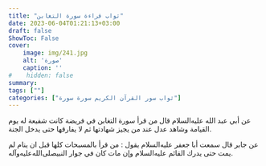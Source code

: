 ```yaml
---
title: "ثواب قراءة سورة التغابن"
date: 2023-06-04T01:21:13+03:00
draft: false
ShowToc: False
cover:
    image: img/241.jpg
    alt: 'صورة'
    caption: ''
#    hidden: false
summary: 
tags: [""]
categories: ["ثواب سور القرآن الكريم سورة سورة"]
---
```

عن أبي عبد الله عليه‌السلام قال من قرأ سورة التغابن في فريضة كانت شفيعة
له يوم القيامة وشاهد عدل عند من يجيز شهادتها ثم لا يفارقها حتى
يدخل الجنة.

عن جابر قال سمعت أبا جعفر عليه‌السلام يقول : من قرأ بالمسبحات كلها
قبل ان ينام لم يمت حتى يدرك القائم عليه‌السلام وإن مات كان في جوار النبيصلى‌الله‌عليه‌وآله.

